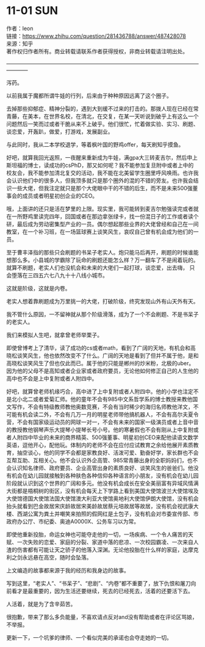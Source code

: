 # 11-01 SUN

作者：leon  
链接：https://www.zhihu.com/question/281436788/answer/487428078  
来源：知乎  
著作权归作者所有。商业转载请联系作者获得授权，非商业转载请注明出处。  
  
————————————————————————————————————————

泻药。

以前我属于魔都所谓牛娃的行列，后来由于种种原因远离了这个圈子。

去掉那些抑郁症、精神分裂的，遇到大到缓不过来的打击的。那拨人现在已经在常青藤，在美本，在世界名校，在清北，在交复，在某一天听说到破乎上有这么一个问题然后一笑而过或者干脆从来不上破乎。他们很忙，忙着做实验、实习、刷题、谈恋爱，开轰趴，做爱，打游戏，发展副业。

与此同时，我从二本学校退学，等着枫叶国的野鸡offer，每天刷知乎摸鱼。

好吧，就算我回光返照，一夜醒来重新成为牛娃，满gpa大三转麦吉尔，然后申上斯坦福的博士，读成功的csPhD，那又如何呢？我不能参加复旦附中或者上中的校友会，我不能参加清北复交的活动，我不能在北美留学生圈里呼风唤雨。也许我会认识他们中的很多人，但我顶多就只是那个圈外的混的不错的旁友。也许我会结识一些大佬，但我注定就只是那个大佬眼中干的不错的后生，而不是未来500强董事会的成员或者明星初创企业的CEO。

哦，上面讲的还只是活在梦里的上限。现实里，我可能转到麦吉尔勉强读完或者就在一所野鸡里读完四年，回国或者在那边拿张绿卡，找一份混日子的工作或者读个研，最后成为劳动密集型产业的一员。偶尔想起那些业界的大佬曾经和自己在一间教室，在一个补习班，在一场篮球赛上谈笑风生，哀叹自己曾有机会成为他们的一员。

至于曹丰泽指的那些只会刷题的书呆子老实人。炮只能马后再开，刷题的时候谁能想那么多。小县城的学霸除了玩命的刷题还能怎么样？万一翻车了不是闹着玩的。就算不刷题，老实人们也没机会和未来的大佬们一起打球，谈恋爱，出去嗨， 只会堕落在三四五六七八九十十八线小城市。

这就是阶级，这就是内卷。

老实人想着靠刷题成为万里挑一的大佬，打破阶级，终究发现山外有山天外有天。

我不管什么原因，一不留神就从那个阶级滑落，成为了一个不会刷题、不是书呆子的老实人。

我们来模拟人生吧，就拿曾老师举栗子。

即使曾博考上了清华，读了成功的cs或者math，看到了广阔的天地，有机会和高晓松谈笑风生，他也依然改变不了什么。广阔的天地是看到了但并不属于他，是和高晓松谈笑风生了但也仅此而已。属于他的只能是郴州的炒米粉，北极的uber。因为他的父母不是高知或者企业家或者政府要员，无论他如何修正自己的人生他的高中也不会是上中复附或者人附四中。

好吧，就算曾老师机缘巧合，高中进了上中复附或者人附四中。他的小学也注定不是北小北二或者爱菊汇师。他的童年不会有985中文系哲学系的博士教授来教他国文写作，不会有特级教师教他奥数竞赛，不会有当时稀少的海归名师教他洋文，不可能有机会读二外，不会有几万一月的明星老师带他搞机器人，不会有高尔夫夏令营，不会有国家级运动员的网球一对一，不会有未来的国家一级演员或者上音中音的教授教他钢琴声乐大提琴小提琴长号小号。他的寒暑假也不会有刚从上中复附或者人附四中毕业的未来的商界精英、500强董事、明星初创CEO来配他读语文数学英语，逗他开心，配他玩。体制内的老师不会在应付应试教育之余给他展开素质教育，抽空谈心，他的同学不会都是家教良好、活泼可爱、勤奋好学，家长群也不会互帮互助、互相关心。他不会认识外企高管、985常青藤出身的全职妈妈们，也不会认识知名律师、政府要员、企业高管出身的素质良好、谈笑风生的爸爸们。他没有机会在幼儿园就接触到各种肤色各种信仰各种语言的小朋友，没有机会在幼儿园阶段就认识到这个世界的广阔和多元。他没有机会成长在安全美丽富有异域风情满大街都是梧桐树的街区，没有机会每天上下学路上看到美国大使馆波兰大使馆埃及大使馆德国大使馆法国大使馆澳大利亚大使馆奥地利大使馆伊朗大使馆，没有机会抬头就看到巴金故居宋庆龄故居宋美龄故居蔡元培故居等故居，没有机会视武康大楼、西湖公寓为粪土并嘲笑来拍照的假网红是土包子，没有机会对市委宣传部、市政府办公厅、市纪委、奥迪A0000X、公务车习以为常。

即使他重新投胎，命运女神也可能夺走他的一切，一场疾病、一个令人痛苦的天赋、一次失败的恋爱、家庭的分裂、家道中落的悲凉、一次校园霸凌、一次来自人渣的伤害都有可能让天之骄子的他落入深渊。无论他投胎在什么样的家庭，达摩克利之剑永远悬在高空，随时会坠落。

上文编造的故事都来源于我的经历和我身边的故事。

写到这里，“老实人”、“书呆子”、“悲剧”、“内卷”都不重要了，放下仇恨和屠刀向前看才是最重要的，因为生活还要继续，死去的已经死去，活着的还要活下去。

人活着，就是为了含辛茹苦。

很抱歉，带来了那么多负能量，不喜欢请点反对and没有帮助或者在评论区骂娘，不举报。

更新一下，一个坑爹的律师、一个看似完美的承诺也会夺走她的一切。

